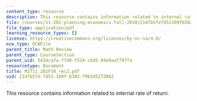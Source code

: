 ```yaml
---
content_type: resource
description: This resource contains information related to internal rate of return.
file: /courses/11-202-planning-economics-fall-2010/214fb5fe7d51169fb382f9b3d5273862_MIT11_202F10_rec2.pdf
file_type: application/pdf
learning_resource_types: []
license: https://creativecommons.org/licenses/by-nc-sa/4.0/
ocw_type: OCWFile
parent_title: Math Review
parent_type: CourseSection
parent_uid: 5434cafa-77d8-f524-cbd5-94e9aaf797fa
resourcetype: Document
title: MIT11_202F10_rec2.pdf
uid: 214fb5fe-7d51-169f-b382-f9b3d5273862
---
```

This resource contains information related to internal rate of return.